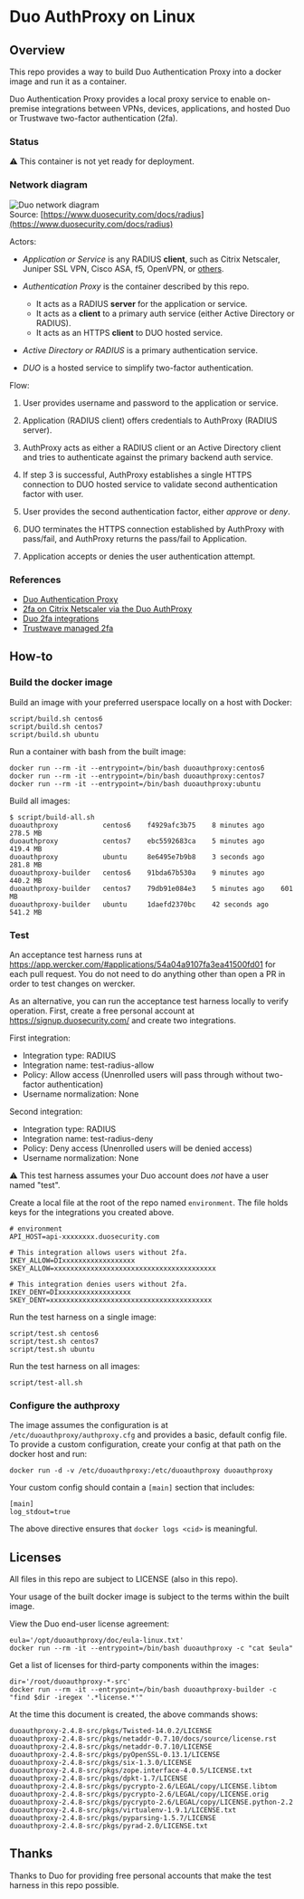 Duo AuthProxy on Linux
======================

Overview
--------

This repo provides a way to build Duo Authentication Proxy into
a docker image and run it as a container.

Duo Authentication Proxy provides a local proxy service to enable
on-premise integrations between VPNs, devices, applications,
and hosted Duo or Trustwave two-factor authentication (2fa).


### Status

:warning: This container is not yet ready for deployment.


### Network diagram

![Duo network diagram](https://www.duosecurity.com/static/images/docs/authproxy/radius-network-diagram.png)
<br />Source: [https://www.duosecurity.com/docs/radius](https://www.duosecurity.com/docs/radius)

Actors:

* *Application or Service* is any RADIUS **client**, such as Citrix Netscaler,
  Juniper SSL VPN, Cisco ASA, f5, OpenVPN, or [others](https://www.duosecurity.com/docs).

* *Authentication Proxy* is the container described by this repo.
  - It acts as a RADIUS **server** for the application or service.
  - It acts as a **client** to a primary auth service (either Active Directory or RADIUS).
  - It acts as an HTTPS **client** to DUO hosted service.

* *Active Directory or RADIUS* is a primary authentication service.

* *DUO* is a hosted service to simplify two-factor authentication.

Flow:

1. User provides username and password to the application or service.

2. Application (RADIUS client) offers credentials to AuthProxy (RADIUS server).

3. AuthProxy acts as either a RADIUS client or an Active Directory client
   and tries to authenticate against the primary backend auth service.

4. If step 3 is successful, AuthProxy establishes a single HTTPS connection
   to DUO hosted service to validate second authentication factor with user.

5. User provides the second authentication factor, either *approve* or *deny*.

6. DUO terminates the HTTPS connection established by AuthProxy with pass/fail,
   and AuthProxy returns the pass/fail to Application.

7. Application accepts or denies the user authentication attempt.


### References

* [Duo Authentication Proxy](https://www.duosecurity.com/docs/authproxy_reference)
* [2fa on Citrix Netscaler via the Duo AuthProxy](https://www.duosecurity.com/docs/citrix_netscaler)
* [Duo 2fa integrations](https://www.duosecurity.com/docs)
* [Trustwave managed 2fa](http://www.trustwave.com/Services/Managed-Security/Managed-Two-Factor-Authentication/)


How-to
------

### Build the docker image

Build an image with your preferred userspace locally on a host with Docker:

    script/build.sh centos6
    script/build.sh centos7
    script/build.sh ubuntu

Run a container with bash from the built image:

    docker run --rm -it --entrypoint=/bin/bash duoauthproxy:centos6
    docker run --rm -it --entrypoint=/bin/bash duoauthproxy:centos7
    docker run --rm -it --entrypoint=/bin/bash duoauthproxy:ubuntu

Build all images:

    $ script/build-all.sh
    duoauthproxy           centos6    f4929afc3b75    8 minutes ago    278.5 MB
    duoauthproxy           centos7    ebc5592683ca    5 minutes ago    419.4 MB
    duoauthproxy           ubuntu     8e6495e7b9b8    3 seconds ago    281.8 MB
    duoauthproxy-builder   centos6    91bda67b530a    9 minutes ago    440.2 MB
    duoauthproxy-builder   centos7    79db91e084e3    5 minutes ago    601 MB
    duoauthproxy-builder   ubuntu     1daefd2370bc    42 seconds ago   541.2 MB


### Test

An acceptance test harness runs at https://app.wercker.com/#applications/54a04a9107fa3ea41500fd01
for each pull request. You do not need to do anything other than open a PR
in order to test changes on wercker.

As an alternative, you can run the acceptance test harness locally to verify operation.
First, create a free personal account at https://signup.duosecurity.com/
and create two integrations.

First integration:

* Integration type: RADIUS
* Integration name: test-radius-allow
* Policy: Allow access (Unenrolled users will pass through without two-factor authentication)
* Username normalization: None

Second integration:

* Integration type: RADIUS
* Integration name: test-radius-deny
* Policy: Deny access (Unenrolled users will be denied access)
* Username normalization: None

:warning: This test harness assumes your Duo account does *not*
have a user named "test".

Create a local file at the root of the repo named `environment`.
The file holds keys for the integrations you created above.

    # environment
    API_HOST=api-xxxxxxxx.duosecurity.com

    # This integration allows users without 2fa.
    IKEY_ALLOW=DIxxxxxxxxxxxxxxxxxx
    SKEY_ALLOW=xxxxxxxxxxxxxxxxxxxxxxxxxxxxxxxxxxxxxxxx

    # This integration denies users without 2fa.
    IKEY_DENY=DIxxxxxxxxxxxxxxxxxx
    SKEY_DENY=xxxxxxxxxxxxxxxxxxxxxxxxxxxxxxxxxxxxxxxx

Run the test harness on a single image:

    script/test.sh centos6
    script/test.sh centos7
    script/test.sh ubuntu

Run the test harness on all images:

    script/test-all.sh


### Configure the authproxy

The image assumes the configuration is at `/etc/duoauthproxy/authproxy.cfg`
and provides a basic, default config file.
To provide a custom configuration, create your config at that path on the
docker host and run:

    docker run -d -v /etc/duoauthproxy:/etc/duoauthproxy duoauthproxy

Your custom config should contain a `[main]` section that includes:

    [main]
    log_stdout=true

The above directive ensures that `docker logs <cid>` is meaningful.


Licenses
--------

All files in this repo are subject to LICENSE (also in this repo).

Your usage of the built docker image is subject to the terms
within the built image.

View the Duo end-user license agreement:

    eula='/opt/duoauthproxy/doc/eula-linux.txt'
    docker run --rm -it --entrypoint=/bin/bash duoauthproxy -c "cat $eula"

Get a list of licenses for third-party components within the images:

    dir='/root/duoauthproxy-*-src'
    docker run --rm -it --entrypoint=/bin/bash duoauthproxy-builder -c "find $dir -iregex '.*license.*'"

At the time this document is created, the above commands shows:

    duoauthproxy-2.4.8-src/pkgs/Twisted-14.0.2/LICENSE
    duoauthproxy-2.4.8-src/pkgs/netaddr-0.7.10/docs/source/license.rst
    duoauthproxy-2.4.8-src/pkgs/netaddr-0.7.10/LICENSE
    duoauthproxy-2.4.8-src/pkgs/pyOpenSSL-0.13.1/LICENSE
    duoauthproxy-2.4.8-src/pkgs/six-1.3.0/LICENSE
    duoauthproxy-2.4.8-src/pkgs/zope.interface-4.0.5/LICENSE.txt
    duoauthproxy-2.4.8-src/pkgs/dpkt-1.7/LICENSE
    duoauthproxy-2.4.8-src/pkgs/pycrypto-2.6/LEGAL/copy/LICENSE.libtom
    duoauthproxy-2.4.8-src/pkgs/pycrypto-2.6/LEGAL/copy/LICENSE.orig
    duoauthproxy-2.4.8-src/pkgs/pycrypto-2.6/LEGAL/copy/LICENSE.python-2.2
    duoauthproxy-2.4.8-src/pkgs/virtualenv-1.9.1/LICENSE.txt
    duoauthproxy-2.4.8-src/pkgs/pyparsing-1.5.7/LICENSE
    duoauthproxy-2.4.8-src/pkgs/pyrad-2.0/LICENSE.txt


Thanks
------

Thanks to Duo for providing free personal accounts that make
the test harness in this repo possible.
